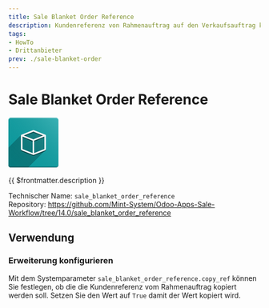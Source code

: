 ```yaml
---
title: Sale Blanket Order Reference
description: Kundenreferenz von Rahmenauftrag auf den Verkaufsauftrag kopieren.
tags:
- HowTo
- Drittanbieter
prev: ./sale-blanket-order
---
```

# Sale Blanket Order Reference
![icon_oms_box](attachments/icon_oms_box.png)

{{ $frontmatter.description }}

Technischer Name: `sale_blanket_order_reference`\
Repository: <https://github.com/Mint-System/Odoo-Apps-Sale-Workflow/tree/14.0/sale_blanket_order_reference>

## Verwendung

### Erweiterung konfigurieren

Mit dem Systemparameter `sale_blanket_order_reference.copy_ref` können Sie festlegen, ob die die Kundenreferenz vom Rahmenauftrag kopiert werden soll. Setzen Sie den Wert auf `True` damit der Wert kopiert wird.
